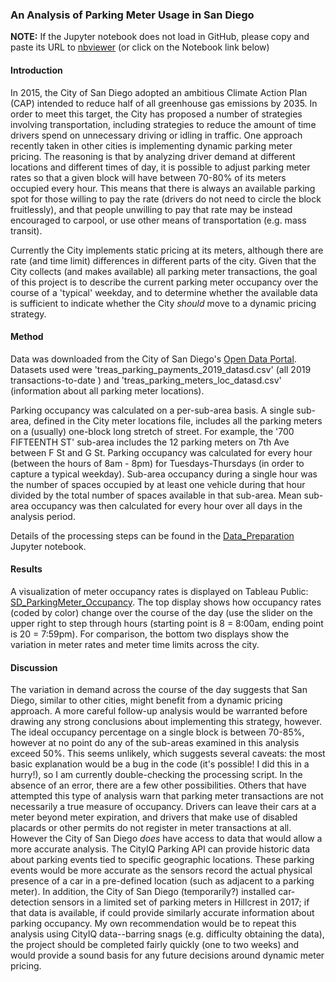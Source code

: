 ### An Analysis of Parking Meter Usage in San Diego

**NOTE:** If the Jupyter notebook does not load in GitHub, please copy and paste its URL to 
[nbviewer](http://nbviewer.jupyter.org/) (or click on the Notebook link below)

#### Introduction
In 2015, the City of San Diego adopted an ambitious Climate Action Plan (CAP) intended to reduce half of all greenhouse gas emissions by 2035. In order to meet this target, the City has proposed a number of strategies involving transportation, including strategies to reduce the amount of time drivers spend on unnecessary driving or idling in traffic. One approach recently taken in other cities is implementing dynamic parking meter pricing. The reasoning is that by analyzing driver demand at different locations and different times of day, it is possible to adjust parking meter rates so that a given block will have between 70-80% of its meters occupied every hour. This means that there is always an available parking spot for those willing to pay the rate (drivers do not need to circle the block fruitlessly), and that people unwilling to pay that rate may be instead encouraged to carpool, or use other means of transportation (e.g. mass transit).

Currently the City implements static pricing at its meters, although there are rate (and time limit) differences in different parts of the city. Given that the City collects (and makes available) all parking meter transactions, the goal of this project is to describe the current parking meter occupancy over the course of a 'typical' weekday, and to determine whether the available data is sufficient to indicate whether the City *should* move to a dynamic pricing strategy.

#### Method
Data was downloaded from the City of San Diego's [Open Data Portal](https://data.sandiego.gov/). Datasets used were 'treas_parking_payments_2019_datasd.csv' (all 2019 transactions-to-date ) and 'treas_parking_meters_loc_datasd.csv' (information about all parking meter locations).

Parking occupancy was calculated on a per-sub-area basis. A single sub-area, defined in the City meter locations file, includes all the parking meters on a (usually) one-block long stretch of street. For example, the '700 FIFTEENTH ST' sub-area includes the 12 parking meters on 7th Ave between F St and G St. Parking occupancy was calculated for every hour (between the hours of 8am - 8pm) for Tuesdays-Thursdays (in order to capture a typical weekday). Sub-area occupancy during a single hour was the number of spaces occupied by at least one vehicle during that hour divided by the total number of spaces available in that sub-area. Mean sub-area occupancy was then calculated for every hour over all days in the analysis period.

Details of the processing steps can be found in the [Data_Preparation](https://nbviewer.jupyter.org/github/mwesterfield/Portfolio/blob/master/SD_ParkingMeters/Data_Preparation.ipynb) Jupyter notebook.

#### Results
A visualization of meter occupancy rates is displayed on Tableau Public: [SD_ParkingMeter_Occupancy](https://public.tableau.com/views/SD_ParkingMeter_Occupency/Dashboard1?:embed=y&:display_count=yes&publish=yes&:origin=viz_share_link). The top display shows how occupancy rates (coded by color) change over the course of the day (use the slider on the upper right to step through hours (starting point is 8 = 8:00am, ending point is 20 = 7:59pm). For comparison, the bottom two displays show the variation in meter rates and meter time limits across the city.

#### Discussion
The variation in demand across the course of the day suggests that San Diego, similar to other cities, might benefit from a dynamic pricing approach. A more careful follow-up analysis would be warranted before drawing any strong conclusions about implementing this strategy, however. The ideal occupancy percentage on a single block is between 70-85%, however at no point do any of the sub-areas examined in this analysis exceed 50%. This seems unlikely, which suggests several caveats: the most basic explanation would be a bug in the code (it's possible! I did this in a hurry!), so I am currently double-checking the processing script. In the absence of an error, there are a few other possibilities. Others that have attempted this type of analysis warn that parking meter transactions are not necessarily a true measure of occupancy. Drivers can leave their cars at a meter beyond meter expiration, and drivers that make use of disabled placards or other permits do not register in meter transactions at all. However the City of San Diego *does* have access to data that would allow a more accurate analysis. The CityIQ Parking API can provide historic data about parking events tied to specific geographic locations. These parking events would be more accurate as the sensors record the actual physical presence of a car in a pre-defined location (such as adjacent to a parking meter). In addition, the City of San Diego (temporarily?) installed car-detection sensors in a limited set of parking meters in Hillcrest in 2017; if that data is available, if could provide similarly accurate information about parking occupancy. My own recommendation would be to repeat this analysis using CityIQ data--barring snags (e.g. difficulty obtaining the data), the project should be completed fairly quickly (one to two weeks) and would provide a sound basis for any future decisions around dynamic meter pricing.
